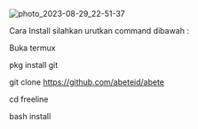 ![photo_2023-08-29_22-51-37](https://github.com/user-attachments/assets/e27cda26-097b-425d-b02f-59d845bd6c2e)

Cara Install silahkan urutkan command dibawah :

Buka termux

pkg install git

git clone https://github.com/abeteid/abete

cd freeline

bash install

